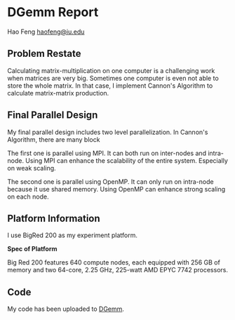 # DGemm Report

Hao Feng haofeng@iu.edu

## Problem Restate


Calculating matrix-multiplication on one computer is a challenging work when matrices are very big. Sometimes one computer is even not able to store the whole matrix. In that case, I implement Cannon's Algorithm to calculate matrix-matrix production.



## Final Parallel Design

My final parallel design includes two level parallelization. In Cannon's Algorithm, there are many block



The first one is parallel using MPI. It can both run on inter-nodes and intra-node. Using MPI can enhance the scalability of the entire system. Especially on weak scaling.



The second one is parallel using OpenMP. It can only run on intra-node because it use shared memory. Using OpenMP can enhance strong scaling on each node.



## Platform Information

I use BigRed 200 as my experiment platform.



**Spec of Platform**

Big Red 200 features 640 compute nodes, each equipped with 256 GB of memory and two 64-core, 2.25 GHz, 225-watt AMD EPYC 7742 processors.



## Code

My code has been uploaded to [DGemm](https://github.com/allenfengjr/dgemm).
